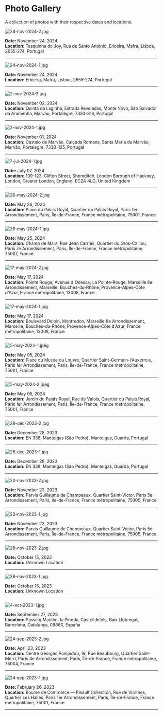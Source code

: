 # Photo Gallery

A collection of photos with their respective dates and locations.

![24-nov-2024-2.jpg](/cascadedata/24-nov-2024-2.jpg)

**Date:** November 24, 2024  
**Location:** Tasquinha do Joy, Rua de Santo António, Ericeira, Mafra, Lisboa, 2655-274, Portugal

---

![24-nov-2024-1.jpg](/cascadedata/24-nov-2024-1.jpg)

**Date:** November 24, 2024  
**Location:** Ericeira, Mafra, Lisboa, 2655-274, Portugal

---

![2-nov-2024-2.jpg](/cascadedata/2-nov-2024-2.jpg)

**Date:** November 02, 2024  
**Location:** Quinta da Laginha, Estrada Reveladas, Monte Novo, São Salvador da Aramenha, Marvão, Portalegre, 7330-316, Portugal

---

![2-nov-2024-1.jpg](/cascadedata/2-nov-2024-1.jpg)

**Date:** November 01, 2024  
**Location:** Castelo de Marvão, Calçada Romana, Santa Maria de Marvão, Marvão, Portalegre, 7330-125, Portugal

---

![7-jul-2024-1.jpg](/cascadedata/7-jul-2024-1.jpg)

**Date:** July 07, 2024  
**Location:** 109-123, Clifton Street, Shoreditch, London Borough of Hackney, London, Greater London, England, EC2A 4LG, United Kingdom

---

![26-may-2024-2.jpg](/cascadedata/26-may-2024-2.jpg)

**Date:** May 26, 2024  
**Location:** Place du Palais Royal, Quartier du Palais Royal, Paris 1er Arrondissement, Paris, Île-de-France, France métropolitaine, 75001, France

---

![26-may-2024-1.jpg](/cascadedata/26-may-2024-1.jpg)

**Date:** May 25, 2024  
**Location:** Champ de Mars, Rue Jean Carriès, Quartier du Gros-Caillou, Paris 7e Arrondissement, Paris, Île-de-France, France métropolitaine, 75007, France

---

![17-may-2024-2.jpg](/cascadedata/17-may-2024-2.jpg)

**Date:** May 17, 2024  
**Location:** Pointe Rouge, Avenue d'Odessa, La Pointe-Rouge, Marseille 8e Arrondissement, Marseille, Bouches-du-Rhône, Provence-Alpes-Côte d'Azur, France métropolitaine, 13008, France

---

![17-may-2024-1.jpg](/cascadedata/17-may-2024-1.jpg)

**Date:** May 17, 2024  
**Location:** Boulevard Delpin, Montredon, Marseille 8e Arrondissement, Marseille, Bouches-du-Rhône, Provence-Alpes-Côte d'Azur, France métropolitaine, 13008, France

---

![5-may-2024-1.jpeg](/cascadedata/5-may-2024-1.jpeg)

**Date:** May 05, 2024  
**Location:** Place du Musée du Louvre, Quartier Saint-Germain-l'Auxerrois, Paris 1er Arrondissement, Paris, Île-de-France, France métropolitaine, 75001, France

---

![5-may-2024-2.jpeg](/cascadedata/5-may-2024-2.jpeg)

**Date:** May 05, 2024  
**Location:** Jardin du Palais Royal, Rue de Valois, Quartier du Palais Royal, Paris 1er Arrondissement, Paris, Île-de-France, France métropolitaine, 75001, France

---

![28-dec-2023-2.jpg](/cascadedata/28-dec-2023-2.jpg)

**Date:** December 28, 2023  
**Location:** EN 338, Manteigas (São Pedro), Manteigas, Guarda, Portugal

---

![28-dec-2023-1.jpg](/cascadedata/28-dec-2023-1.jpg)

**Date:** December 28, 2023  
**Location:** EN 338, Manteigas (São Pedro), Manteigas, Guarda, Portugal

---

![23-nov-2023-2.jpg](/cascadedata/23-nov-2023-2.jpg)

**Date:** November 23, 2023  
**Location:** Parvis Guillaume de Champeaux, Quartier Saint-Victor, Paris 5e Arrondissement, Paris, Île-de-France, France métropolitaine, 75005, France

---

![23-nov-2023-1.jpg](/cascadedata/23-nov-2023-1.jpg)

**Date:** November 23, 2023  
**Location:** Parvis Guillaume de Champeaux, Quartier Saint-Victor, Paris 5e Arrondissement, Paris, Île-de-France, France métropolitaine, 75005, France

---

![28-nov-2023-2.jpg](/cascadedata/28-nov-2023-2.jpg)

**Date:** October 15, 2023  
**Location:** Unknown Location

---

![28-nov-2023-1.jpg](/cascadedata/28-nov-2023-1.jpg)

**Date:** October 15, 2023  
**Location:** Unknown Location

---

![4-oct-2023-1.jpg](/cascadedata/4-oct-2023-1.jpg)

**Date:** September 27, 2023  
**Location:** Passeig Marítim, la Pineda, Castelldefels, Baix Llobregat, Barcelona, Catalunya, 08860, España

---

![24-sep-2023-2.jpg](/cascadedata/24-sep-2023-2.jpg)

**Date:** April 23, 2023  
**Location:** Centre Georges Pompidou, 19, Rue Beaubourg, Quartier Saint-Merri, Paris 4e Arrondissement, Paris, Île-de-France, France métropolitaine, 75004, France

---

![24-sep-2023-1.jpg](/cascadedata/24-sep-2023-1.jpg)

**Date:** February 26, 2023  
**Location:** Bourse de Commerce — Pinault Collection, Rue de Viarmes, Quartier Les Halles, Paris 1er Arrondissement, Paris, Île-de-France, France métropolitaine, 75001, France

---

